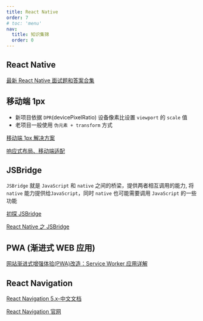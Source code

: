 ```yaml
---
title: React Native
order: 7
# toc: 'menu'
nav:
  title: 知识集锦
  order: 0
---
```


## React Native

[最新 React Native 面试题和答案合集](http://www.srcmini.com/33329.html)

## 移动端 1px

- 新项目依据 `DPR`(devicePixelRatio) 设备像素比设置 `viewport` 的 `scale` 值
- 老项目一般使用 `伪元素 + transform` 方式

[移动端 1px 解决方案](https://juejin.cn/post/6844903877947424782)

[响应式布局、移动端适配](https://juejin.cn/post/6847902217727377416)

## JSBridge

`JSBridge` 就是 `JavaScript` 和 `native` 之间的桥梁，提供两者相互调用的能力, 将 `native` 能力提供给`JavaScript`，同时 `native` 也可能需要调用 `JavaScript` 的一些功能

[初探 JSBridge](https://zhuanlan.zhihu.com/p/75543754)

[React Native 之 JSBridge](http://www.alloyteam.com/2015/05/react-native-zhi-jsbridge/)

## PWA (渐进式 WEB 应用)

[网站渐进式增强体验(PWA)改造：Service Worker 应用详解](https://lzw.me/a/pwa-service-worker.html)

## React Navigation

[React Navigation 5.x-中文文档](https://juejin.cn/post/6844904190154653704)

[React Navigation 官网](https://reactnavigation.org/docs/getting-started/)
